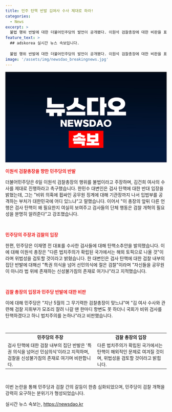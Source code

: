 ```yaml
---
title: 민주 탄핵 반발 김여사 수사 제대로 하라!
categories:
  - News
excerpt: >
  불법 행위 반발에 대한 더불어민주당의 발언이 공개됐다. 이원석 검찰총장에 대한 비판을 표명하며 권력 남용을 비판하고, 검찰 내부의 반발에 대해 언급했다. 더불어민주당은 이원석 총장의 행동을 비위 의혹으로 지적하고, 검찰 개혁의 필요성을 강조했다. 사안을 주목해야 할 이유를 분명하게 제시하며 클릭 유도가 강화된다.
feature_text: >
  ## adskorea 실시간 뉴스 속보입니다.

  불법 행위 반발에 대한 더불어민주당의 발언이 공개됐다. 이원석 검찰총장에 대한 비판을 표명하며 권력 남용을 비판하고, 검찰 내부의 반발에 대해 언급했다. 더불어민주당은 이원석 총장의 행동을 비위 의혹으로 지적하고, 검찰 개혁의 필요성을 강조했다. 사안을 주목해야 할 이유를 분명하게 제시하며 클릭 유도가 강화된다.
image: '/assets/img/newsdao_breakingnews.jpg'
---
```


<p><img src="/assets/img/newsdao_breakingnews.jpg" alt="adskorea 속보" /></p>

<p><b><span style="color: #ee2323;">이원석 검찰총장을 향한 민주당의 반발</span></b></p>

<p>더불어민주당은 6일 이원석 검찰총장의 행위를 불법이라고 주장하며, 김건희 여사의 수사를 제대로 진행하라고 촉구했습니다. 한민수 대변인은 검사 탄핵에 대한 반대 입장을 밝혔는데, 그는 "비위 의혹에 휩싸인 공무원 징계에 대해 기관장까지 나서 입법부를 공격하는 부처가 대한민국에 어디 있느냐"고 말했습니다. 이어서 "이 총장의 앞뒤 다른 언행은 검사 탄핵이 왜 필요한지 여실히 보여주고 검사들의 단체 행동은 검찰 개혁의 필요성을 분명히 알려준다"고 강조했습니다.</p>

<p data-ke-size="size16">&nbsp;</p>

<p><b><span style="color: #ee2323;">민주당의 주장과 검찰의 입장</span></b></p>

<p>한편, 민주당은 이재명 전 대표를 수사한 검사들에 대해 탄핵소추안을 발의했습니다. 이에 대해 이원석 총장은 "다른 법치주의가 확립된 국가에서는 해외 토픽으로 나올 것"이라며 위법성을 검토할 것이라고 밝혔습니다. 한 대변인은 검사 탄핵에 대한 검찰 내부의 집단 반발에 대해선 "특권 의식을 넘어 선민의식에 절은 검찰"이라며 "자신들을 공무원이 아니라 법 위에 존재하는 신성불가침의 존재로 여기나"라고 지적했습니다.</p>

<p data-ke-size="size16">&nbsp;</p>

<p><b><span style="color: #ee2323;">검찰 총장의 입장과 민주당 반발에 대한 비판</span></b></p>

<p>이에 대해 민주당은 "지난 5월의 그 무기력한 검찰총장이 맞느냐"며 "김 여사 수사와 관련해 검찰 지휘부가 모조리 잘려 나갈 땐 한마디 항변도 못 하더니 국회가 비위 검사를 탄핵하겠다고 하니 법치주의를 논하나"라고 비판했습니다.</p>

<p data-ke-size="size16">&nbsp;</p>

<table>
  <tbody>
    <tr>
      <td style="text-align: center; height: 17px;"><b>민주당의 주장</b></td>
      <td style="text-align: center; height: 17px;"><b>검찰 총장의 입장</b></td>
    </tr>
    <tr>
      <td>검사 탄핵에 대한 검찰 내부의 집단 반발은 '특권 의식을 넘어선 민심의식'이라고 지적하며, 검찰을 신성불가침의 존재로 여기며 비판합니다.</td>
      <td>다른 법치주의가 확립된 국가에서는 탄핵이 해외적인 문제로 여겨질 것이며, 위법성을 검토할 것이라고 밝힙니다.</td>
    </tr>
  </tbody>
</table>

<p data-ke-size="size16">&nbsp;</p>

<p>이번 논란을 통해 민주당과 검찰 간의 갈등이 한층 심화되었으며, 민주당이 검찰 개혁을 강력히 요구하는 분위기가 형성되었습니다.</p>
실시간 뉴스 속보는, <a href="https://newsdao.kr" rel="dofollow">https://newsdao.kr</a>


